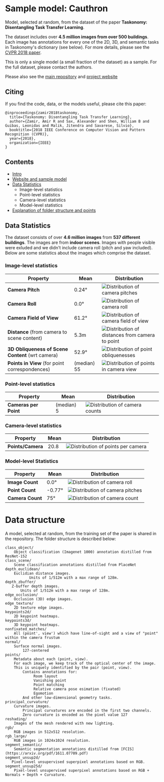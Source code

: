 # Sample model: Cauthron
Model, selected at random, from the dataset of the paper **Taskonomy: Disentangling Task Transfer Learning**.

The dataset includes over **4.5 million images from over 500 buildings**. Each image has annotations for every one of the 2D, 3D, and semantic tasks in Taskonomy's dictionary (see below). For more details, please see the [CVPR 2018 paper](http://taskonomy.vision/#paper).

This is only a single model (a small fraction of the dataset) as a sample. For the full dataset, please contact the authors. 

Please also see the [main repository](https://github.com/StanfordVL/taskonomy) and [project website](http://taskonomy.stanford.edu)

## Citing

If you find the code, data, or the models useful, please cite this paper:
```
@inproceedings{zamir2018taskonomy,
  title={Taskonomy: Disentangling Task Transfer Learning},
  author={Zamir, Amir R and Sax, Alexander and Shen, William B and Guibas, Leonidas and Malik, Jitendra and Savarese, Silvio},
  booktitle={2018 IEEE Conference on Computer Vision and Pattern Recognition (CVPR)},
  year={2018},
  organization={IEEE}
}
```

## Contents 
- [Intro](#intro)
- [Website and sample model](#website-and-sample-data)
- [Data Statistics](#data-statistics)
  - Image-level statistics
  - Point-level statistics
  - Camera-level statistics
  - Model-level statistics
- [Explanation of folder structure and points](#data-structure)



## Data Statistics
The dataset consists of over **4.6 million images** from **537 different buildings**. The images are from **indoor scenes**. Images with people visible were exluded and we didn't include camera roll (pitch and yaw included). Below are some statistics about the images which comprise the dataset.

### Image-level statistics

| Property | Mean | Distribution |
|----|---|----|
| **Camera Pitch** | 0.24° | ![Distribution of camera pitches](assets/per_image_elevation.png) | 
| **Camera Roll** | 0.0° | ![Distribution of camera roll](assets/per_image_roll.png)  | 
| **Camera Field of View** | 61.2° | ![Distribution of camera field of view](assets/per_image_fov.png)  |
| **Distance**  (from camera to scene content)| 5.3m | ![Distribution of distances from camera to point](assets/per_image_distance.png)  |
| **3D Obliqueness of Scene Content** (wrt camera)| 52.9° | ![Distribution of point obliquenesses](assets/per_image_obliqueness.png)  |
| **Points in View** (for point correspondences) | (median) 55 | ![Distribution of points in camera view](assets/per_image_point_count.png)  |

### Point-level statistics

| Property | Mean | Distribution |
|----|---|----|
| **Cameras per Point** | (median) 5 | ![Distribution of camera counts](assets/per_point_camera_count.png) | 


### Camera-level statistics

| Property | Mean | Distribution |
|----|---|----|
| **Points/Camera** | 20.8 | ![Distribution of points per camera](assets/per_camera_point_count.png) | 

### Model-level Statistics

| Property | Mean | Distribution |
|----|---|----|
| **Image Count** | 0.0° | ![Distribution of camera roll](assets/per_model_image_count.png)  | 
| **Point Count** | -0.77° | ![Distribution of camera pitches](assets/per_model_point_count.png) | 
| **Camera Count** | 75° | ![Distribution of camera count](assets/per_model_camera_count.png)   |


# Data structure
A model, selected at random, from the training set of the paper is shared in the repository. The folder structure is described below:
  
```
class_object/
    Object classification (Imagenet 1000) annotation distilled from ResNet-152
class_scene/
    Scene classification annotations distilled from PlaceNet
depth_euclidean/
    Euclidian distance images.
           Units of 1/512m with a max range of 128m.
depth_zbuffer/
   Z-buffer depth images.
       Units of 1/512m with a max range of 128m.
edge_occlusion/
    Occlusion (3D) edge images.
edge_texture/ 
    2D texture edge images.
keypoints2d/
    2D keypoint heatmaps.
keypoints3d/
    3D keypoint heatmaps.
nonfixated_matches/
    All (point', view') which have line-of-sight and a view of "point" within the camera frustum
normal/
    Surface normal images.
        127-centered
points/
    Metadata about each (point, view).
    For each image, we keep track of the optical center of the image.
    This is uniquely identified by the pair (point, view).
        Contains annotations for:
             Room layout
             Vanishing point
             Point matching
             Relative camera pose esimation (fixated)
             Egomotion
        And other low-dimensional geometry tasks. 
principal_curvature/
    Curvature images. 
        Principal curvatures are encoded in the first two channels.
        Zero curvature is encoded as the pixel value 127
reshading/
    Images of the mesh rendered with new lighting.
rgb/
    RGB images in 512x512 resolution.
rgb_large/
    RGB images in 1024x1024 resolution.
segment_semantic/
    Semantic segmentation annotations distilled from [FCIS](https://arxiv.org/pdf/1611.07709.pdf)
segment_unsup2d/
   Pixel-level unsupervised superpixel annotations based on RGB.
segment_unsup25d/
    Pixel-level unsupervised superpixel annotations based on RGB + Normals + Depth + Curvature.
```


